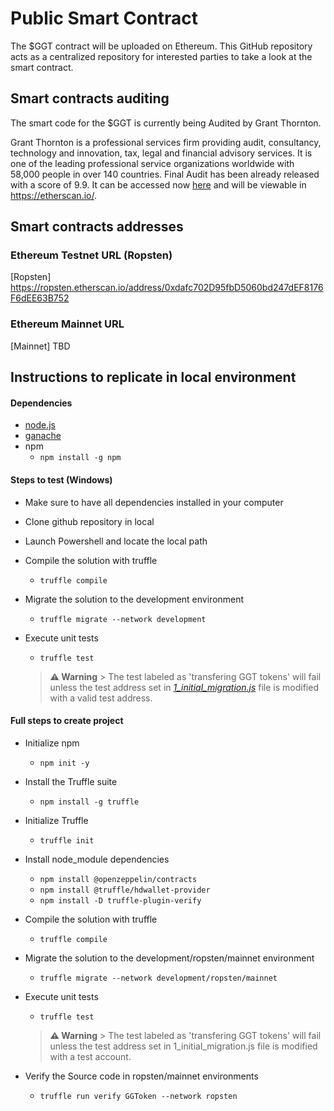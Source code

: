 # Public Smart Contract

The $GGT contract will be uploaded on Ethereum. This GitHub repository acts as a centralized repository for interested parties to take a look at the smart contract.

## Smart contracts auditing
The smart code for the $GGT is currently being Audited by Grant Thornton.

Grant Thornton is a professional services firm providing audit, consultancy, technology and innovation, tax, legal and financial advisory services. It is one of the leading professional service organizations worldwide with 58,000 people in over 140 countries.
Final Audit has been already released with a score of 9.9. It can be accessed now [here](https://drive.google.com/file/d/1Uxy_AiD-tbIuzwQhOQbulEZ7h6OHzBod/view?usp=sharing) and will be viewable in https://etherscan.io/.

## Smart contracts addresses

### Ethereum Testnet URL (Ropsten)
[Ropsten] https://ropsten.etherscan.io/address/0xdafc702D95fbD5060bd247dEF8176F6dEE63B752

### Ethereum Mainnet URL
[Mainnet] TBD


## Instructions to replicate in local environment

#### Dependencies
- [node.js](https://nodejs.org/en/download/)
- [ganache](https://trufflesuite.com/ganache/)
- npm 
    - ```npm install -g npm```


#### Steps to test (Windows)
- Make sure to have all dependencies installed in your computer
- Clone github repository in local
- Launch Powershell and locate the local path
- Compile the solution with truffle
    - ```truffle compile```
- Migrate the solution to the development environment
    - ```truffle migrate --network development```
- Execute unit tests
    - ```truffle test```

    > **⚠️ Warning**
        > The test labeled as 'transfering GGT tokens' will fail unless the test address set in [*1_initial_migration.js*](migrations/1_initial_migration.js) file is modified with a valid test address.

#### Full steps to create project
- Initialize npm
    - ```npm init -y```
- Install the Truffle suite
    - ```npm install -g truffle```
- Initialize Truffle
    - ```truffle init```
- Install node_module dependencies
    - ```npm install @openzeppelin/contracts```
    - ```npm install @truffle/hdwallet-provider```
    - ```npm install -D truffle-plugin-verify```

- Compile the solution with truffle
    - ```truffle compile```
- Migrate the solution to the development/ropsten/mainnet environment
    - ```truffle migrate --network development/ropsten/mainnet```
- Execute unit tests
    - ```truffle test```
    > **⚠️ Warning**
        > The test labeled as 'transfering GGT tokens' will fail unless the test address set in 1_initial_migration.js file is modified with a test account.
- Verify the Source code in ropsten/mainnet environments
    - ```truffle run verify GGToken --network ropsten```